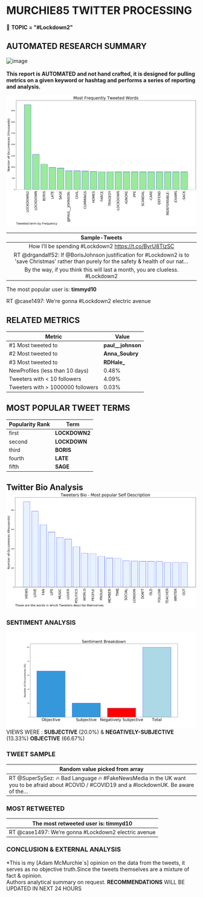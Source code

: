 # MURCHIE85 TWITTER PROCESSING 
&#x1F34E; **TOPIC = "#Lockdown2"**

## AUTOMATED RESEARCH SUMMARY

![image](https://marketingplatform.google.com/about/static/images/gmp/analytics-smb-benefit.jpg)
<br></br>
<b> This report is AUTOMATED and not hand crafted, it is designed for pulling metrics on a given keyword or hashtag and performs a series of reporting and analysis.</b>



![image](TWEETS.png)



|                **Sample-Tweets**        |
| :-------------: |
| How I’ll be spending #Lockdown2 https://t.co/ByrU8TlzSC |
| RT @drgandalf52: If @BorisJohnson justification for #Lockdown2 is to 'save Christmas' rather than purely for the safety &amp; health of our nat… |
| By the way, if you think this will last a month, you are clueless. #Lockdown2 |

The most popular user is: **timmyd10**
<div class="alert alert-block alert-danger"> RT @case1497: We’re gonna #Lockdown2 electric avenue</div>

## RELATED METRICS<br>
| Metric | Value |
| ------------- | ------------- |
| #1 Most tweeted to  | **paul__johnson** |
| #2 Most tweeted to  | **Anna_Soubry** |
| #3 Most tweeted to  | **RDHale_** |
| NewProfiles (less than 10 days) | 0.48%  |
| Tweeters with < 10 followers  | 4.09%|
| Tweeters with > 1000000 followers  | 0.03%  |



## MOST POPULAR TWEET TERMS 


| Popularity Rank  | Term |
| ------------- | ------------- |
| first  | **LOCKDOWN2**  |
| second  | **LOCKDOWN**  |
| third  | **BORIS** |
| fourth  | **LATE**  |
| fifth  | **SAGE**  |


## Twitter Bio Analysis![image](BIO.png)
### SENTIMENT ANALYSIS
![image](sentiment.png)
VIEWS WERE : **SUBJECTIVE**  (20.0%) & **NEGATIVELY-SUBJECTIVE** (13.33%) **OBJECTIVE** (66.67%)

### TWEET SAMPLE 
| Random value picked from array |
| ------------- |
|RT @SuperSySez: 🔥 Bad Language 🔥 #FakeNewsMedia in the UK want you to be afraid about #COVID / #COVID19 and a #lockdownUK. Be aware of the… |

### MOST RETWEETED 

| The most retweeted user is: **timmyd10**  |
| ------------- |
| RT @case1497: We’re gonna #Lockdown2 electric avenue |

### CONCLUSION & EXTERNAL ANALYSIS

*This is my [Adam McMurchie`s] opinion on the data from the tweets, it serves as no objective truth.Since the tweets themselves are a mixture of fact & opinion.<br>
Authors analytical summary on request.
**RECOMMENDATIONS** WILL BE UPDATED IN NEXT  24 HOURS <br>